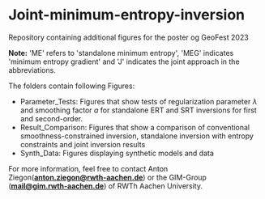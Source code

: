 # Joint-minimum-entropy-inversion
Repository containing additional figures for the poster og GeoFest 2023

**Note:** 'ME' refers to 'standalone minimum entropy', 'MEG' indicates 'minimum entropy gradient' and 'J' indicates the joint approach in the abbreviations.

The folders contain following Figures:
- Parameter_Tests: Figures that show tests of regularization parameter $\lambda$ and smoothing factor $a$ for standalone ERT and SRT inversions for first and second-order.
- Result_Comparison: Figures that show a comparison of conventional smoothness-constrained inversion, standalone inversion with entropy constraints and joint inversion results
- Synth_Data: Figures displaying synthetic models and data

For more information, feel free to contact Anton Ziegon(**anton.ziegon@rwth-aachen.de**) or the GIM-Group (**mail@gim.rwth-aachen.de**) of RWTh Aachen University.
